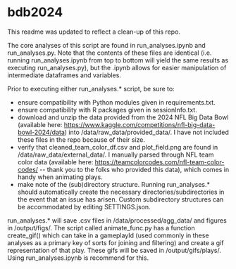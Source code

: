# bdb2024

This readme was updated to reflect a clean-up of this repo. 

The core analyses of this script are found in run_analyses.ipynb and run_analyses.py. Note that the contents of these files are identical (i.e. running run_analyses.ipynb from top to bottom will yield the same results as executing run_analyses.py), but the .ipynb allows for easier manipulation of intermediate dataframes and variables. 

Prior to executing either run_analyses.* script, be sure to: 
- ensure compatibility with Python modules given in requirements.txt.
- ensure compatibility with R packages given in sessionInfo.txt.
- download and unzip the data provided from the 2024 NFL Big Data Bowl (available here: https://www.kaggle.com/competitions/nfl-big-data-bowl-2024/data) into /data/raw_data/provided_data/. I have not included these files in the repo because of their size. 
- verify that cleaned_team_color_df.csv and plot_field.png are found in /data/raw_data/external_data/. I manually parsed through NFL team color data (available here: https://teamcolorcodes.com/nfl-team-color-codes/ -- thank you to the folks who provided this data), which comes in handy when animating plays. 
- make note of the (sub)directory structure. Running run_analyses.* should automatically create the necessary directories/subdirectories in the event that an issue has arisen. Custom subdirectory structures can be accommodated by editing SETTINGS.json.

run_analyses.* will save .csv files in /data/processed/agg_data/ and figures in /output/figs/. The script called animate_func.py has a function create_gif() which can take in a gameplayId (used commonly in these analyses as a primary key of sorts for joining and filtering) and create a gif representation of that play. These gifs will be saved in /output/gifs/plays/. Using run_analyses.ipynb is recommend for this. 

